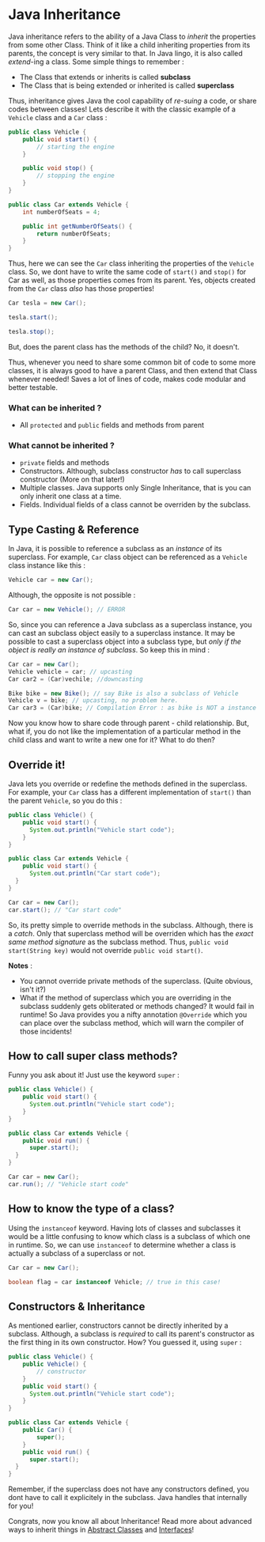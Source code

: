# Java Inheritance

Java inheritance refers to the ability of a Java Class to _inherit_ the properties from some other Class. Think of it like a child inheriting properties from its parents, the concept is very similar to that. In Java lingo, it is also called _extend_-ing a class. Some simple things to remember :

* The Class that extends or inherits is called **subclass**
* The Class that is being extended or inherited is called **superclass**

Thus, inheritance gives Java the cool capability of _re-suing_ a code, or share codes between classes! Lets describe it with the classic example of a `Vehicle` class and a `Car` class :

```java
public class Vehicle {
	public void start() {
		// starting the engine
	}

	public void stop() {
		// stopping the engine
	}
}

public class Car extends Vehicle {
	int numberOfSeats = 4;

	public int getNumberOfSeats() {
		return numberOfSeats;
	}
}
```

Thus, here we can see the `Car` class inheriting the properties of the `Vehicle` class. So, we dont have to write the same code of `start()` and `stop()` for Car as well, as those properties comes from its parent. Yes, objects created from the `Car` class _also_ has those properties!

```java
Car tesla = new Car();

tesla.start();

tesla.stop();
```

But, does the parent class has the methods of the child? No, it doesn't.

Thus, whenever you need to share some common bit of code to some more classes, it is always good to have a parent Class, and then extend that Class whenever needed! Saves a lot of lines of code, makes code modular and better testable.

### What can be inherited ?

* All `protected` and `public` fields and methods from parent

### What cannot be inherited ?

* `private` fields and methods
* Constructors. Although, subclass constructor _has_ to call superclass constructor (More on that later!)
* Multiple classes. Java supports only Single Inheritance, that is you can only inherit one class at a time.
* Fields. Individual fields of a class cannot be overriden by the subclass.

## Type Casting & Reference

In Java, it is possible to reference a subclass as an _instance_ of its superclass. For example, `Car` class object can be referenced as a `Vehicle` class instance like this : 

```java
Vehicle car = new Car();
```

Although, the opposite is not possible :

```java
Car car = new Vehicle(); // ERROR
```

So, since you can reference a Java subclass as a superclass instance, you can cast an subclass object easily to a superclass instance. It may be possible to cast a superclass object into a subclass type, but _only if the object is really an instance of subclass_. So keep this in mind :

```java
Car car = new Car();
Vehicle vehicle = car; // upcasting
Car car2 = (Car)vechile; //downcasting

Bike bike = new Bike(); // say Bike is also a subclass of Vehicle
Vehicle v = bike; // upcasting, no problem here.
Car car3 = (Car)bike; // Compilation Error : as bike is NOT a instance of Car
```

Now you know how to share code through parent - child relationship. But, what if, you do not like the implementation of a particular method in the child class and want to write a new one for it? What to do then?

## Override it!

Java lets you override or redefine the methods defined in the superclass. For example, your `Car` class has a different implementation of `start()` than the parent `Vehicle`, so you do this :

```java
public class Vehicle() {
	public void start() {
	  System.out.println("Vehicle start code");
	}
}

public class Car extends Vehicle {
	public void start() {
	  System.out.println("Car start code");
  }
}

Car car = new Car();
car.start(); // "Car start code"
```

So, its pretty simple to override methods in the subclass. Although, there is a _catch_. Only that superclass method will be overriden which has the _exact same method signature_ as the subclass method. Thus, `public void start(String key)` would not override `public void start()`.

**Notes** :

* You cannot override private methods of the superclass. (Quite obvious, isn't it?)
* What if the method of superclass which you are overriding in the subclass suddenly gets obliterated or methods changed? It would fail in runtime! So Java provides you a nifty annotation `@Override` which you can place over the subclass method, which will warn the compiler of those incidents!

## How to call super class methods?

Funny you ask about it! Just use the keyword `super` :

```java
public class Vehicle() {
	public void start() {
	  System.out.println("Vehicle start code");
	}
}

public class Car extends Vehicle {
	public void run() {
	  super.start();
  }
}

Car car = new Car();
car.run(); // "Vehicle start code"
```

## How to know the type of a class?

Using the `instanceof` keyword. Having lots of classes and subclasses it would be a little confusing to know which class is a subclass of which one in runtime. So, we can use `instanceof` to determine whether a class is actually a subclass of a superclass or not.

```java
Car car = new Car();

boolean flag = car instanceof Vehicle; // true in this case!
```

## Constructors & Inheritance

As mentioned earlier, constructors cannot be directly inherited by a subclass. Although, a subclass is _required_ to call its parent's constructor as the first thing in its own constructor. How? You guessed it, using `super` :

```java
public class Vehicle() {
	public Vehicle() {
		// constructor
	}
	public void start() {
	  System.out.println("Vehicle start code");
	}
}

public class Car extends Vehicle {
	public Car() {
		super();
	}
	public void run() {
	  super.start();
  }
}
```

Remember, if the superclass does not have any constructors defined, you dont have to call it explicitely in the subclass. Java handles that internally for you!

Congrats, now you know all about Inheritance! Read more about advanced ways to inherit things in [Abstract Classes]() and [Interfaces]()!